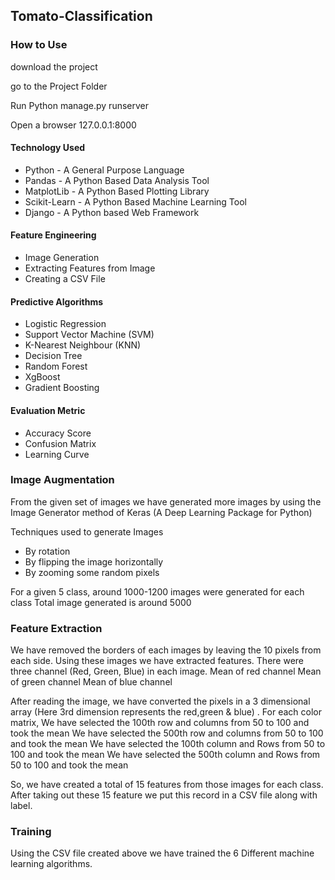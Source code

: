 ## Tomato-Classification

### How to Use
download the project 

go to the Project Folder

Run Python manage.py runserver

Open a browser 127.0.0.1:8000


#### Technology Used
- Python - A General Purpose Language
- Pandas - A Python Based Data Analysis Tool
- MatplotLib - A Python Based Plotting Library
- Scikit-Learn - A Python Based Machine Learning Tool
- Django - A Python based Web Framework

#### Feature Engineering
- Image Generation 
- Extracting Features from Image
- Creating a CSV File

#### Predictive Algorithms
- Logistic Regression
- Support Vector Machine (SVM)
- K-Nearest Neighbour (KNN)
- Decision Tree
- Random Forest
- XgBoost
- Gradient Boosting

#### Evaluation Metric
- Accuracy Score
- Confusion Matrix
- Learning Curve



### Image Augmentation

From the given set of images we have generated more images by using the Image Generator method of Keras (A Deep Learning Package for Python) 

Techniques used to generate Images
- By rotation 
- By flipping the image horizontally
- By zooming some random pixels 

For a given 5 class, around 1000-1200 images were generated for each class
Total image generated is around 5000

### Feature Extraction

We have removed the borders of each images by leaving the 10 pixels from each side.
Using these images we have extracted features.
There were three channel (Red, Green, Blue) in each image.
Mean of red channel
Mean of green channel
Mean of blue channel

After reading the image, we have converted the pixels in a 3 dimensional array (Here 3rd dimension represents the red,green & blue) .
For each color matrix, 
We have selected the 100th row and columns from 50 to 100 and took the mean
We have selected the 500th row and columns from 50 to 100 and took the mean
We have selected the 100th column and Rows from 50 to 100 and took the mean
We have selected the 500th column and Rows from 50 to 100 and took the mean

So, we have created a total of 15 features from those images for each class.
After taking out these 15 feature we put this record in a CSV file along with label.

### Training

Using the CSV file created above we have trained the 6 Different machine learning algorithms.



